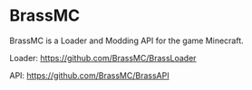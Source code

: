 # BrassMC
BrassMC is a Loader and Modding API for the game Minecraft.

Loader:
https://github.com/BrassMC/BrassLoader

API:
https://github.com/BrassMC/BrassAPI
